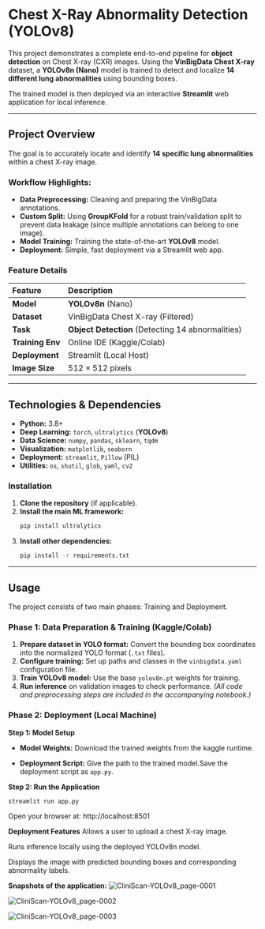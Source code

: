 # Chest X-Ray Abnormality Detection (YOLOv8)

This project demonstrates a complete end-to-end pipeline for **object detection** on Chest X-ray (CXR) images. Using the **VinBigData Chest X-ray** dataset, a **YOLOv8n (Nano)** model is trained to detect and localize **14 different lung abnormalities** using bounding boxes.

The trained model is then deployed via an interactive **Streamlit** web application for local inference.

---

## Project Overview

The goal is to accurately locate and identify **14 specific lung abnormalities** within a chest X-ray image.

### Workflow Highlights:
* **Data Preprocessing:** Cleaning and preparing the VinBigData annotations.
* **Custom Split:** Using **GroupKFold** for a robust train/validation split to prevent data leakage (since multiple annotations can belong to one image).
* **Model Training:** Training the state-of-the-art **YOLOv8** model.
* **Deployment:** Simple, fast deployment via a Streamlit web app.

### Feature Details

| Feature | Description |
| :--- | :--- |
| **Model** | **YOLOv8n** (Nano) |
| **Dataset** | VinBigData Chest X-ray (Filtered) |
| **Task** | **Object Detection** (Detecting 14 abnormalities) |
| **Training Env** | Online IDE (Kaggle/Colab) |
| **Deployment** | Streamlit (Local Host) |
| **Image Size** | $512 \times 512$ pixels |

---

## Technologies & Dependencies

* **Python:** $3.8+$
* **Deep Learning:** `torch`, `ultralytics` (**YOLOv8**)
* **Data Science:** `numpy`, `pandas`, `sklearn`, `tqdm`
* **Visualization:** `matplotlib`, `seaborn`
* **Deployment:** `streamlit`, `Pillow` (PIL)
* **Utilities:** `os`, `shutil`, `glob`, `yaml`, `cv2`

### Installation

1.  **Clone the repository** (if applicable).
2.  **Install the main ML framework:**
    ```bash
    pip install ultralytics
    ```
3.  **Install other dependencies:**
    ```bash
    pip install -r requirements.txt
    ```

---

## Usage

The project consists of two main phases: Training and Deployment.

### Phase 1: Data Preparation & Training (Kaggle/Colab)

1.  **Prepare dataset in YOLO format:** Convert the bounding box coordinates into the normalized YOLO format (`.txt` files).
2.  **Configure training:** Set up paths and classes in the `vinbigdata.yaml` configuration file.
3.  **Train YOLOv8 model:** Use the base `yolov8n.pt` weights for training.
4.  **Run inference** on validation images to check performance.
*(All code and preprocessing steps are included in the accompanying notebook.)*

### Phase 2: Deployment (Local Machine)

**Step 1: Model Setup**

* **Model Weights:** Download the trained weights from the kaggle runtime.

* **Deployment Script:** Give the path to the trained model.Save the deployment script as `app.py`.

**Step 2: Run the Application**
```bash
streamlit run app.py
```

Open your browser at: http://localhost:8501

**Deployment Features**
Allows a user to upload a chest X-ray image.

Runs inference locally using the deployed YOLOv8n model.

Displays the image with predicted bounding boxes and corresponding abnormality labels.




**Snapshots of the application:**
![CliniScan-YOLOv8_page-0001](https://github.com/user-attachments/assets/88ab5ba5-0ccb-4ec5-af0b-917c70f48bcf)

![CliniScan-YOLOv8_page-0002](https://github.com/user-attachments/assets/b373281b-0a37-4a0e-89b9-1c4080052335)

![CliniScan-YOLOv8_page-0003](https://github.com/user-attachments/assets/f073d84a-62f8-4e6a-8001-d89549657b8f)










